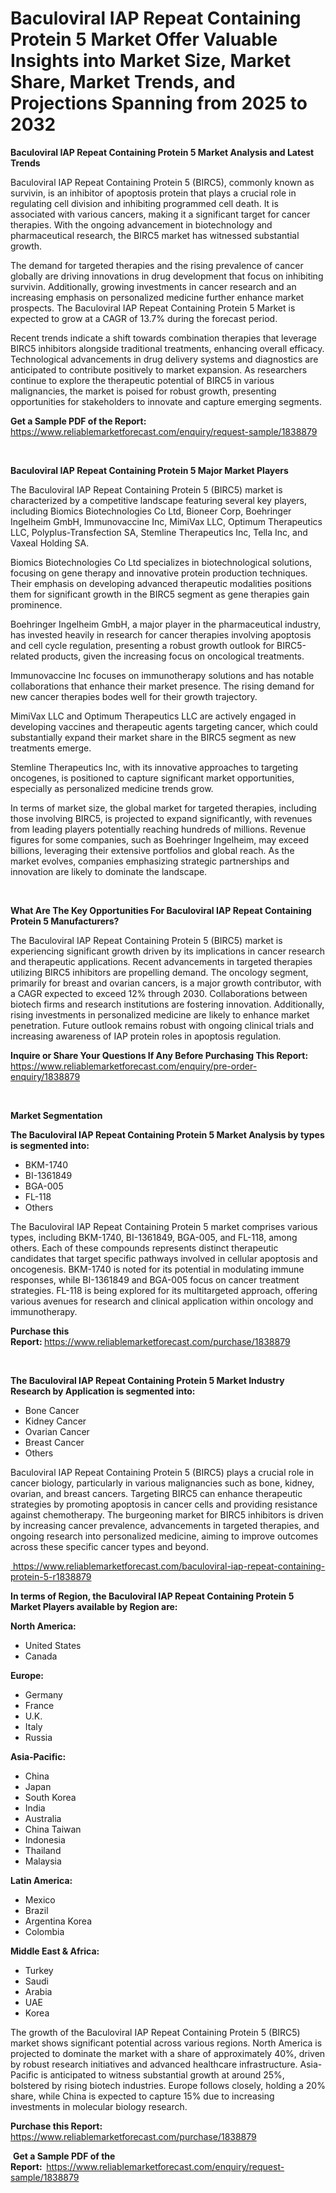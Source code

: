 <p><h1>Baculoviral IAP Repeat Containing Protein 5 Market Offer Valuable Insights into Market Size, Market Share, Market Trends, and Projections Spanning from 2025 to 2032</h1></p><p><strong>Baculoviral IAP Repeat Containing Protein 5 Market Analysis and Latest Trends</strong></p>
<p><p>Baculoviral IAP Repeat Containing Protein 5 (BIRC5), commonly known as survivin, is an inhibitor of apoptosis protein that plays a crucial role in regulating cell division and inhibiting programmed cell death. It is associated with various cancers, making it a significant target for cancer therapies. With the ongoing advancement in biotechnology and pharmaceutical research, the BIRC5 market has witnessed substantial growth. </p><p>The demand for targeted therapies and the rising prevalence of cancer globally are driving innovations in drug development that focus on inhibiting survivin. Additionally, growing investments in cancer research and an increasing emphasis on personalized medicine further enhance market prospects. The Baculoviral IAP Repeat Containing Protein 5 Market is expected to grow at a CAGR of 13.7% during the forecast period. </p><p>Recent trends indicate a shift towards combination therapies that leverage BIRC5 inhibitors alongside traditional treatments, enhancing overall efficacy. Technological advancements in drug delivery systems and diagnostics are anticipated to contribute positively to market expansion. As researchers continue to explore the therapeutic potential of BIRC5 in various malignancies, the market is poised for robust growth, presenting opportunities for stakeholders to innovate and capture emerging segments.</p></p>
<p><strong>Get a Sample PDF of the Report:&nbsp;</strong> <a href="https://www.reliablemarketforecast.com/enquiry/request-sample/1838879?utm_campaign=2248&utm_medium=2&utm_source=Github&utm_content=ia&utm_term=19042025&utm_id=baculoviral-iap-repeat-containing-protein-5">https://www.reliablemarketforecast.com/enquiry/request-sample/1838879</a></p>
<p>&nbsp;</p>
<p><strong>Baculoviral IAP Repeat Containing Protein 5 Major Market Players</strong></p>
<p><p>The Baculoviral IAP Repeat Containing Protein 5 (BIRC5) market is characterized by a competitive landscape featuring several key players, including Biomics Biotechnologies Co Ltd, Bioneer Corp, Boehringer Ingelheim GmbH, Immunovaccine Inc, MimiVax LLC, Optimum Therapeutics LLC, Polyplus-Transfection SA, Stemline Therapeutics Inc, Tella Inc, and Vaxeal Holding SA. </p><p>Biomics Biotechnologies Co Ltd specializes in biotechnological solutions, focusing on gene therapy and innovative protein production techniques. Their emphasis on developing advanced therapeutic modalities positions them for significant growth in the BIRC5 segment as gene therapies gain prominence.</p><p>Boehringer Ingelheim GmbH, a major player in the pharmaceutical industry, has invested heavily in research for cancer therapies involving apoptosis and cell cycle regulation, presenting a robust growth outlook for BIRC5-related products, given the increasing focus on oncological treatments.</p><p>Immunovaccine Inc focuses on immunotherapy solutions and has notable collaborations that enhance their market presence. The rising demand for new cancer therapies bodes well for their growth trajectory.</p><p>MimiVax LLC and Optimum Therapeutics LLC are actively engaged in developing vaccines and therapeutic agents targeting cancer, which could substantially expand their market share in the BIRC5 segment as new treatments emerge.</p><p>Stemline Therapeutics Inc, with its innovative approaches to targeting oncogenes, is positioned to capture significant market opportunities, especially as personalized medicine trends grow.</p><p>In terms of market size, the global market for targeted therapies, including those involving BIRC5, is projected to expand significantly, with revenues from leading players potentially reaching hundreds of millions. Revenue figures for some companies, such as Boehringer Ingelheim, may exceed billions, leveraging their extensive portfolios and global reach. As the market evolves, companies emphasizing strategic partnerships and innovation are likely to dominate the landscape.</p></p>
<p>&nbsp;</p>
<p><strong>What Are The Key Opportunities For Baculoviral IAP Repeat Containing Protein 5 Manufacturers?</strong></p>
<p><p>The Baculoviral IAP Repeat Containing Protein 5 (BIRC5) market is experiencing significant growth driven by its implications in cancer research and therapeutic applications. Recent advancements in targeted therapies utilizing BIRC5 inhibitors are propelling demand. The oncology segment, primarily for breast and ovarian cancers, is a major growth contributor, with a CAGR expected to exceed 12% through 2030. Collaborations between biotech firms and research institutions are fostering innovation. Additionally, rising investments in personalized medicine are likely to enhance market penetration. Future outlook remains robust with ongoing clinical trials and increasing awareness of IAP protein roles in apoptosis regulation.</p></p>
<p><strong>Inquire or Share Your Questions If Any Before Purchasing This Report:</strong> <a href="https://www.reliablemarketforecast.com/enquiry/pre-order-enquiry/1838879?utm_campaign=2248&utm_medium=2&utm_source=Github&utm_content=ia&utm_term=19042025&utm_id=baculoviral-iap-repeat-containing-protein-5">https://www.reliablemarketforecast.com/enquiry/pre-order-enquiry/1838879</a></p>
<p>&nbsp;</p>
<p><strong>Market Segmentation</strong></p>
<p><strong>The Baculoviral IAP Repeat Containing Protein 5 Market Analysis by types is segmented into:</strong></p>
<p><ul><li>BKM-1740</li><li>BI-1361849</li><li>BGA-005</li><li>FL-118</li><li>Others</li></ul></p>
<p><p>The Baculoviral IAP Repeat Containing Protein 5 market comprises various types, including BKM-1740, BI-1361849, BGA-005, and FL-118, among others. Each of these compounds represents distinct therapeutic candidates that target specific pathways involved in cellular apoptosis and oncogenesis. BKM-1740 is noted for its potential in modulating immune responses, while BI-1361849 and BGA-005 focus on cancer treatment strategies. FL-118 is being explored for its multitargeted approach, offering various avenues for research and clinical application within oncology and immunotherapy.</p></p>
<p><strong>Purchase this Report:&nbsp;</strong><a href="https://www.reliablemarketforecast.com/purchase/1838879?utm_campaign=2248&utm_medium=2&utm_source=Github&utm_content=ia&utm_term=19042025&utm_id=baculoviral-iap-repeat-containing-protein-5">https://www.reliablemarketforecast.com/purchase/1838879</a></p>
<p>&nbsp;</p>
<p><strong>The Baculoviral IAP Repeat Containing Protein 5 Market Industry Research by Application is segmented into:</strong></p>
<p><ul><li>Bone Cancer</li><li>Kidney Cancer</li><li>Ovarian Cancer</li><li>Breast Cancer</li><li>Others</li></ul></p>
<p><p>Baculoviral IAP Repeat Containing Protein 5 (BIRC5) plays a crucial role in cancer biology, particularly in various malignancies such as bone, kidney, ovarian, and breast cancers. Targeting BIRC5 can enhance therapeutic strategies by promoting apoptosis in cancer cells and providing resistance against chemotherapy. The burgeoning market for BIRC5 inhibitors is driven by increasing cancer prevalence, advancements in targeted therapies, and ongoing research into personalized medicine, aiming to improve outcomes across these specific cancer types and beyond.</p></p>
<p><a href="https://www.reliablemarketforecast.com/baculoviral-iap-repeat-containing-protein-5-r1838879?utm_campaign=2248&utm_medium=2&utm_source=Github&utm_content=ia&utm_term=19042025&utm_id=baculoviral-iap-repeat-containing-protein-5">&nbsp;https://www.reliablemarketforecast.com/baculoviral-iap-repeat-containing-protein-5-r1838879</a></p>
<p><strong>In terms of Region, the Baculoviral IAP Repeat Containing Protein 5 Market Players available by Region are:</strong></p>
<p>
    <p> <strong> North America: </strong>
        <ul>
            <li>United States</li>
            <li>Canada</li>
        </ul>
        </p> 
    <p> <strong> Europe: </strong>
        <ul>
            <li>Germany</li>
            <li>France</li>
            <li>U.K.</li>
            <li>Italy</li>
            <li>Russia</li>
        </ul>
        </p> 
    <p> <strong> Asia-Pacific: </strong>
        <ul>
            <li>China</li>
            <li>Japan</li>
            <li>South Korea</li>
            <li>India</li>
            <li>Australia</li>
            <li>China Taiwan</li>
            <li>Indonesia</li>
            <li>Thailand</li>
            <li>Malaysia</li>
        </ul>
        </p> 
    <p> <strong> Latin America: </strong>
        <ul>
            <li>Mexico</li>
            <li>Brazil</li>
            <li>Argentina Korea</li>
            <li>Colombia</li>
        </ul>
        </p> 
    <p> <strong> Middle East & Africa: </strong>
        <ul>
            <li>Turkey</li>
            <li>Saudi</li>
            <li>Arabia</li>
            <li>UAE</li>
            <li>Korea</li>
        </ul>
    </p>
    </p>
<p><p>The growth of the Baculoviral IAP Repeat Containing Protein 5 (BIRC5) market shows significant potential across various regions. North America is projected to dominate the market with a share of approximately 40%, driven by robust research initiatives and advanced healthcare infrastructure. Asia-Pacific is anticipated to witness substantial growth at around 25%, bolstered by rising biotech industries. Europe follows closely, holding a 20% share, while China is expected to capture 15% due to increasing investments in molecular biology research.</p></p>
<p><strong>Purchase this Report: </strong><a href="https://www.reliablemarketforecast.com/purchase/1838879?utm_campaign=2248&utm_medium=2&utm_source=Github&utm_content=ia&utm_term=19042025&utm_id=baculoviral-iap-repeat-containing-protein-5">https://www.reliablemarketforecast.com/purchase/1838879</a></p>
<p>&nbsp;<strong>Get a Sample PDF of the Report:&nbsp;&nbsp;</strong><a href="https://www.reliablemarketforecast.com/enquiry/request-sample/1838879?utm_campaign=2248&utm_medium=2&utm_source=Github&utm_content=ia&utm_term=19042025&utm_id=baculoviral-iap-repeat-containing-protein-5">https://www.reliablemarketforecast.com/enquiry/request-sample/1838879</a></p>
<p><strong></strong></p>
<p><p></p><p></p><p></p></p>
